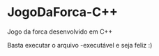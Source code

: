 # JogoDaForca-C++
Jogo da forca desenvolvido em C++ 

Basta executar o arquivo -executável e seja feliz :)
